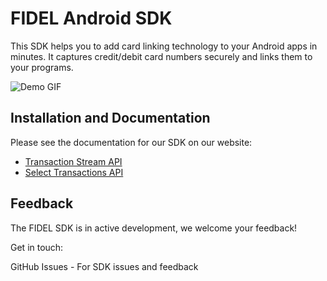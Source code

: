 # FIDEL Android SDK

This SDK helps you to add card linking technology to your Android apps in minutes. It captures credit/debit card numbers securely and links them to your programs.

![Demo GIF](https://cl.ly/a47b1852f029/Screen%252520Recording%2525202018-09-18%252520at%25252004.34%252520PM.gif)

## Installation and Documentation

Please see the documentation for our SDK on our website:
- [Transaction Stream API](https://fidelapi.com/docs/stream/sdks/android/guide)
- [Select Transactions API](https://fidelapi.com/docs/select/sdks/android/guide)

## Feedback

The FIDEL SDK is in active development, we welcome your feedback!

Get in touch:

GitHub Issues - For SDK issues and feedback
